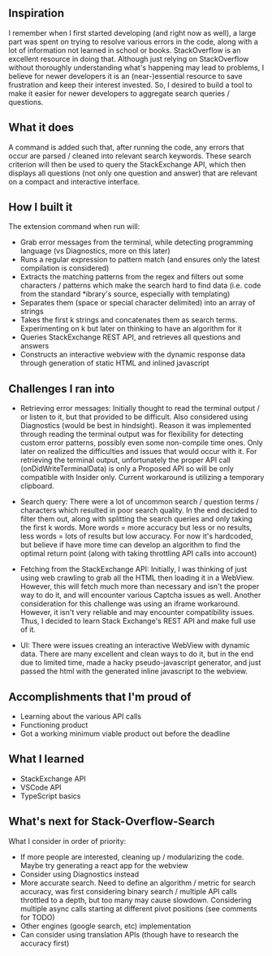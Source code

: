 ## Inspiration
I remember when I first started developing (and right now as well), a large part was spent on trying to resolve various errors in the code, along with a lot of information not learned in school or books. StackOverflow is an excellent resource in doing that. Although just relying on StackOverflow without thoroughly understanding what's happening may lead to problems, I believe for newer developers it is an (near-)essential resource to save frustration and keep their interest invested. So, I desired to build a tool to make it easier for newer developers to aggregate search queries / questions.

## What it does
A command is added such that, after running the code, any errors that occur are parsed / cleaned into relevant search keywords. These search criterion will then be used to query the StackExchange API, which then displays all questions (not only one question and answer) that are relevant on a compact and interactive interface.

## How I built it
The extension command when run will:
* Grab error messages from the terminal, while detecting programming language (vs Diagnostics, more on this later)
* Runs a regular expression to pattern match (and ensures only the latest compilation is considered)
* Extracts the matching patterns from the regex and filters out some characters / patterns which make the search hard to find data (i.e. code from the standard *ibrary's source, especially with templating)
* Separates them (space or special character delimited) into an array of strings
* Takes the first k strings and concatenates them as search terms. Experimenting on k but later on thinking to have an algorithm for it
* Queries StackExchange REST API, and retrieves all questions and answers
* Constructs an interactive webview with the dynamic response data through generation of static HTML and inlined javascript

## Challenges I ran into
* Retrieving error messages: Initially thought to read the terminal output / or listen to it, but that provided to be difficult. Also considered using Diagnostics (would be best in hindsight). Reason it was implemented through reading the terminal output was for flexibility for detecting custom error patterns, possibly even some non-compile time ones. Only later on realized the difficulties and issues that would occur with it. For retrieving the terminal output, unfortunately the proper API call (onDidWriteTerminalData) is only a Proposed API so will be only compatible with Insider only. Current workaround is utilizing a temporary clipboard.

* Search query: There were a lot of uncommon search / question terms / characters which resulted in poor search quality. In the end decided to filter them out, along with splitting the search queries and only taking the first k words. More words = more accuracy but less or no results, less words = lots of results but low accuracy. For now it's hardcoded, but believe if have more time can develop an algorithm to find the optimal return point (along with taking throttling API calls into account)

* Fetching from the StackExchange API: Initially, I was thinking of just using web crawling to grab all the HTML then loading it in a WebView. However, this will fetch much more than necessary and isn't the proper way to do it, and will encounter various Captcha issues as well. Another consideration for this challenge was using an iframe workaround. However, it isn't very reliable and may encounter compatibility issues. Thus, I decided to learn Stack Exchange's REST API and make full use of it.

* UI: There were issues creating an interactive WebView with dynamic data. There are many excellent and clean ways to do it, but in the end due to limited time, made a hacky pseudo-javascript generator, and just passed the html with the generated inline javascript to the webview.

## Accomplishments that I'm proud of
* Learning about the various API calls
* Functioning product
* Got a working minimum viable product out before the deadline

## What I learned
* StackExchange API
* VSCode API
* TypeScript basics

## What's next for Stack-Overflow-Search
What I consider in order of priority:
* If more people are interested, cleaning up / modularizing the code. Maybe try generating a react app for the webview
* Consider using Diagnostics instead
* More accurate search. Need to define an algorithm / metric for search accuracy, was first considering binary search / multiple API calls throttled to a depth, but too many may cause slowdown. Considering multiple async calls starting at different pivot positions (see comments for TODO)
* Other engines (google search, etc) implementation
* Can consider using translation APIs (though have to research the accuracy first)